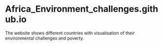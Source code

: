 # Africa_Environment_challenges.github.io
The website shows different countries with visualisation of their environmental challenges and poverty.
